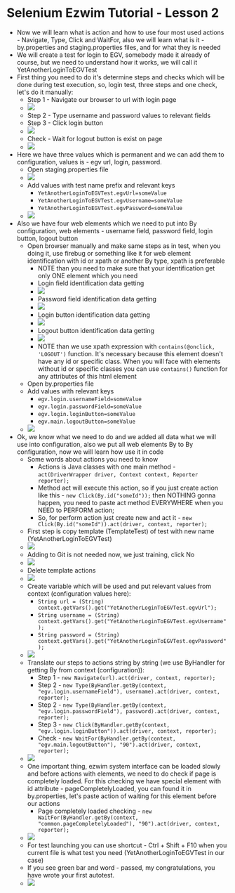 # Selenium Ezwim Tutorial - Lesson 2

+ Now we will learn what is action and how to use four most used actions - Navigate, Type, Click and WaitFor, also we will learn
    what is it - by.properties and staging.properties files, and for what they is needed
+ We will create a test for login to EGV, somebody made it already of course, 
    but we need to understand how it works, we will call it YetAnotherLoginToEGVTest
+ First thing you need to do it's determine steps and checks which will be done during test execution, so,
    login test, three steps and one check, let's do it manually:
    + Step 1 - Navigate our browser to url with login page
    + ![](https://image.ibb.co/dctJXv/2017_07_06_12_35_01.png)
    + Step 2 - Type username and password values to relevant fields
    + Step 3 - Click login button
    + ![](https://image.ibb.co/imOkCv/2017_07_06_12_35_23.png)
    + Check - Wait for logout button is exist on page
    + ![](https://image.ibb.co/m3HZ5F/2017_07_06_12_35_54.png)
+ Here we have three values which is permanent and we can add them to configuration, 
    values is - egv url, login, password.
    + Open staging.properties file
    + ![](https://image.ibb.co/ntbNsv/2017_07_06_12_39_22.png)
    + Add values with test name prefix and relevant keys
        + `YetAnotherLoginToEGVTest.egvUrl=someValue`
        + `YetAnotherLoginToEGVTest.egvUsername=someValue`
        + `YetAnotherLoginToEGVTest.egvPassword=someValue`
    + ![](https://image.ibb.co/fhKLea/2017_07_06_13_24_35.png)
+ Also we have four web elements which we need to put into By configuration, web elements - 
    username field, password field, login button, logout button
    + Open browser manually and make same steps as in test, when you doing it, use firebug or something like it
        for web element identification with id or xpath or another By type, xpath is preferable
        + NOTE than you need to make sure that your identification get only ONE element which you need
        + Login field identification data getting
        + ![](https://image.ibb.co/iyfAea/2017_07_06_13_17_16.png)
        + Password field identification data getting
        + ![](https://image.ibb.co/kx5MkF/2017_07_06_12_36_57.png)
        + Login button identification data getting
        + ![](https://image.ibb.co/b9OJXv/2017_07_06_12_37_15.png)
        + Logout button identification data getting
        + ![](https://image.ibb.co/iHARKa/2017_07_06_12_38_53.png)
        + NOTE than we use xpath expression with `contains(@onclick, 'LOGOUT')` function.
            It's necessary because this element doesn't have any id or specific class.
            When you will face with elements without id or specific classes you can use
            `contains()` function for any attributes of this html element
    + Open by.properties file
    + Add values with relevant keys
        + `egv.login.usernameField=someValue`
        + `egv.login.passwordField=someValue`
        + `egv.login.loginButton=someValue`
        + `egv.main.logoutButton=someValue`
    + ![](https://image.ibb.co/hHdfea/2017_07_06_13_21_55.png)
+ Ok, we know what we need to do and we added all data what we will use into configuration, also we put all web elements By
    to By configuration, now we will learn how use it in code
    + Some words about actions you need to know
        + Actions is Java classes with one main method - `act(DriverWrapper driver, Context context, Reporter reporter);`
        + Method act will execute this action, so if you just create action like this - `new Click(By.id("someId"));` then
            NOTHING gonna happen, you need to paste act method EVERYWHERE when you NEED to PERFORM action;
        + So, for perform action just create new and act it - `new Click(By.id("someId")).act(driver, context, reporter);`
    + First step is copy template (TemplateTest) of test with new name (YetAnotherLoginToEGVTest)
    + ![](https://image.ibb.co/gBb0ea/2017_07_06_12_28_49.png)
    + Adding to Git is not needed now, we just training, click No
    + ![](https://image.ibb.co/mXHOza/2017_07_06_12_30_18.png)
    + Delete template actions
    + ![](https://image.ibb.co/dO6Epa/2017_07_06_14_29_02.png)
    + Create variable which will be used and put relevant values from context (configuration values here):
        + `String url = (String) context.getVars().get("YetAnotherLoginToEGVTest.egvUrl");`
        + `String username = (String) context.getVars().get("YetAnotherLoginToEGVTest.egvUsername");`
        + `String password = (String) context.getVars().get("YetAnotherLoginToEGVTest.egvPassword");`
    + ![](https://image.ibb.co/fZJVvF/2017_07_06_14_40_04.png)
    + Translate our steps to actions string by string (we use ByHandler for getting By from context (configuration)):
        + Step 1 - `new Navigate(url).act(driver, context, reporter);`
        + Step 2 - `new Type(ByHandler.getBy(context, "egv.login.usernameField"), username).act(driver, context, reporter);`
        + Step 2 - `new Type(ByHandler.getBy(context, "egv.login.passwordField"), password).act(driver, context, reporter);`
        + Step 3 - `new Click(ByHandler.getBy(context, "egv.login.loginButton")).act(driver, context, reporter);`
        + Check - `new WaitFor(ByHandler.getBy(context, "egv.main.logoutButton"), "90").act(driver, context, reporter);`
    + ![](https://image.ibb.co/h27Upa/2017_07_06_14_41_48.png)
    + One important thing, ezwim system interface can be loaded slowly and before actions with elements, 
        we need to do check if page is completely loaded. 
        For this checking we have special element with id attribute - pageCompletelyLoaded, you can found it in by.properties,
        let's paste action of waiting for this element before our actions
        + Page completely loaded checking - `new WaitFor(ByHandler.getBy(context, "common.pageCompletelyLoaded"), "90").act(driver, context, reporter);`
    + ![](https://image.ibb.co/f6rdhv/2017_07_06_14_43_06.png)
    + For test launching you can use shortcut - Ctrl + Shift + F10 when you current file is what test you need (YetAnotherLoginToEGVTest in our case)
    + If you see green bar and word - passed, my congratulations, you have wrote your first autotest.
    + ![](https://image.ibb.co/dBD5ea/2017_07_06_13_08_52.png)
